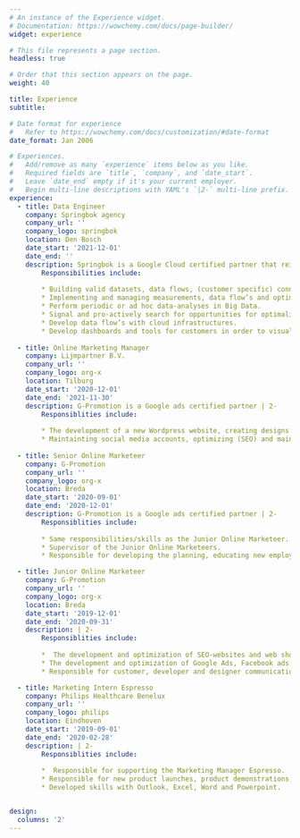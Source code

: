 ```yaml
---
# An instance of the Experience widget.
# Documentation: https://wowchemy.com/docs/page-builder/
widget: experience

# This file represents a page section.
headless: true

# Order that this section appears on the page.
weight: 40

title: Experience
subtitle:

# Date format for experience
#   Refer to https://wowchemy.com/docs/customization/#date-format
date_format: Jan 2006

# Experiences.
#   Add/remove as many `experience` items below as you like.
#   Required fields are `title`, `company`, and `date_start`.
#   Leave `date_end` empty if it's your current employer.
#   Begin multi-line descriptions with YAML's `|2-` multi-line prefix.
experience:
  - title: Data Engineer
    company: Springbok agency
    company_url: ''
    company_logo: springbok
    location: Den Bosch
    date_start: '2021-12-01'
    date_end: ''
    description: Springbok is a Google Cloud certified partner that reinvents digital for ambitious brands. |2-
        Responsibilities include:
        
        * Building valid datasets, data flows, (customer specific) connections and tables.
        * Implementing and managing measurements, data flow’s and optimalization with Python and SQL.
        * Perform periodic or ad hoc data-analyses in Big Data.
        * Signal and pro-actively search for opportunities for optimalizations, conversions, segmentation or automation.
        * Develop data flow’s with cloud infrastructures.
        * Develop dashboards and tools for customers in order to visualise the data in a comprehensible and easy way.
        
  - title: Online Marketing Manager
    company: Lijmpartner B.V.
    company_url: ''
    company_logo: org-x
    location: Tilburg
    date_start: '2020-12-01'
    date_end: '2021-11-30'
    description: G-Promotion is a Google ads certified partner | 2-
        Responsiblities include:
        
        * The development of a new Wordpress website, creating designs and promotions materials for a new product line. 
        * Maintainting social media accounts, optimizing (SEO) and maintaining the company websites, and generating online sales through a Wordpress webshop and via bol.com.
  
  - title: Senior Online Marketeer
    company: G-Promotion
    company_url: ''
    company_logo: org-x
    location: Breda
    date_start: '2020-09-01'
    date_end: '2020-12-01'
    description: G-Promotion is a Google ads certified partner | 2-
        Responsiblities include:
        
        * Same responsibilities/skills as the Junior Online Marketeer.
        * Supervisor of the Junior Online Marketeers.
        * Responsible for developing the planning, educating new employees and in charge of the budget allocation to different campaigns.

  - title: Junior Online Marketeer
    company: G-Promotion
    company_url: ''
    company_logo: org-x
    location: Breda
    date_start: '2019-12-01'
    date_end: '2020-09-31'
    description: | 2-
        Responsiblities include:
        
        *  The development and optimization of SEO-websites and web shops.
        * The development and optimization of Google Ads, Facebook ads and Instagram ads campaigns.
        * Responsible for customer, developer and designer communication. 

  - title: Marketing Intern Espresso
    company: Philips Healthcare Benelux
    company_url: ''
    company_logo: philips
    location: Eindhoven
    date_start: '2019-09-01'
    date_end: '2020-02-28'
    description: | 2-
        Responsiblities include:
        
        *  Responsible for supporting the Marketing Manager Espresso.
        * Responsible for new product launches, product demonstrations, analyses from the market/competition/consumers, marketing communication and developing assets for Philips Espresso and Saeco. 
        * Developed skills with Outlook, Excel, Word and Powerpoint.


design:
  columns: '2'
---
```

